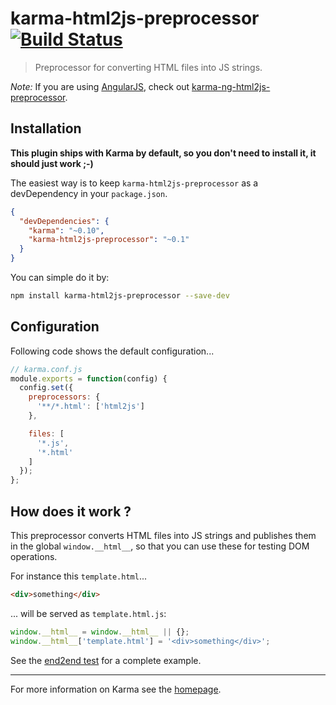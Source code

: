 # karma-html2js-preprocessor [![Build Status](https://travis-ci.org/karma-runner/karma-html2js-preprocessor.png?branch=master)](https://travis-ci.org/karma-runner/karma-html2js-preprocessor)

> Preprocessor for converting HTML files into JS strings.

*Note:* If you are using [AngularJS](http://angularjs.org/), check out [karma-ng-html2js-preprocessor](https://github.com/karma-runner/karma-ng-html2js-preprocessor).

## Installation

**This plugin ships with Karma by default, so you don't need to install it, it should just work ;-)**

The easiest way is to keep `karma-html2js-preprocessor` as a devDependency in your `package.json`.
```json
{
  "devDependencies": {
    "karma": "~0.10",
    "karma-html2js-preprocessor": "~0.1"
  }
}
```

You can simple do it by:
```bash
npm install karma-html2js-preprocessor --save-dev
```

## Configuration
Following code shows the default configuration...
```js
// karma.conf.js
module.exports = function(config) {
  config.set({
    preprocessors: {
      '**/*.html': ['html2js']
    },

    files: [
      '*.js',
      '*.html'
    ]
  });
};
```

## How does it work ?

This preprocessor converts HTML files into JS strings and publishes them in the global `window.__html__`, so that you can use these for testing DOM operations.

For instance this `template.html`...
```html
<div>something</div>
```
... will be served as `template.html.js`:
```js
window.__html__ = window.__html__ || {};
window.__html__['template.html'] = '<div>something</div>';
```

See the [end2end test](https://github.com/karma-runner/karma/tree/master/test/e2e/html2js) for a complete example.

----

For more information on Karma see the [homepage].


[homepage]: http://karma-runner.github.com
